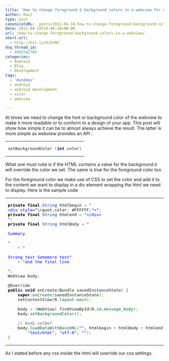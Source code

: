 ```yaml
---
title: 'How to change foreground & background colors in a webview for Android.'
author: Ravi
type: post
canonicalURL:  posts/2011-04-18-how-to-change-foreground-background-colors-in-a-webview.html
date: 2011-04-18T14:09:10+00:00
url: /how-to-change-foreground-background-colors-in-a-webview/
short-url:
  - http://bit.ly/hs5nNS
dsq_thread_id:
  - 4665542784
categories:
  - Android
  - Blog
  - Development
tags:
  - '#anddev'
  - android
  - android development
  - color
  - webview

---
```

At times we need to change the font or background color of the webview to make it more readable or to conform to a design of your app. This post will show how simple it can be to almost always achieve the result. <!--more-->The latter is more simple as webview provides an API :

<div class="wp_syntax">
  <table>
    <tr>
      <td class="code">
        <pre class="java" style="font-family:monospace;">setBackgroundColor <span style="color: #009900;">&#40;</span><span style="color: #000066; font-weight: bold;">int</span> color<span style="color: #009900;">&#41;</span></pre>
      </td>
    </tr>
  </table>
</div>

What one must note is if the HTML contains a value for the background it will override the color we set. The same is true for the foreground color too.

For the foreground color we make use of CSS to set the color and add it to the content we want to display in a div element wrapping the html we need to display. Here is the sample code

<div class="wp_syntax">
  <table>
    <tr>
      <td class="code">
        <pre class="java" style="font-family:monospace;"><span style="color: #000000; font-weight: bold;">private</span> <span style="color: #000000; font-weight: bold;">final</span> <span style="color: #003399;">String</span> htmlbegin <span style="color: #339933;">=</span> <span style="color: #0000ff;">"
&lt;div style="</span>\<span style="color: #339933;">&</span>quot<span style="color: #339933;">;</span>color<span style="color: #339933;">:</span> #FFFFFF<span style="color: #339933;">;</span><span style="color: #0000ff;">"&gt;"</span><span style="color: #339933;">;</span>
<span style="color: #000000; font-weight: bold;">private</span> <span style="color: #000000; font-weight: bold;">final</span> <span style="color: #003399;">String</span> htmlend <span style="color: #339933;">=</span> <span style="color: #0000ff;">"&lt;/div&gt;
"</span><span style="color: #339933;">;</span>
<span style="color: #000000; font-weight: bold;">private</span> <span style="color: #000000; font-weight: bold;">final</span> <span style="color: #003399;">String</span> htmlBody <span style="color: #339933;">=</span> <span style="color: #0000ff;">"
&nbsp;
Summary
&nbsp;
"</span>
	<span style="color: #339933;">+</span> <span style="color: #0000ff;">"
&nbsp;
Strong text Somemore text"</span>
	<span style="color: #339933;">+</span> <span style="color: #0000ff;">"and the final line
&nbsp;
"</span><span style="color: #339933;">;</span>
WebView body<span style="color: #339933;">;</span>
&nbsp;
@Override
<span style="color: #000000; font-weight: bold;">public</span> <span style="color: #000066; font-weight: bold;">void</span> onCreate<span style="color: #009900;">&#40;</span>Bundle savedInstanceState<span style="color: #009900;">&#41;</span> <span style="color: #009900;">&#123;</span>
	<span style="color: #000000; font-weight: bold;">super</span>.<span style="color: #006633;">onCreate</span><span style="color: #009900;">&#40;</span>savedInstanceState<span style="color: #009900;">&#41;</span><span style="color: #339933;">;</span>
	setContentView<span style="color: #009900;">&#40;</span>R.<span style="color: #006633;">layout</span>.<span style="color: #006633;">main</span><span style="color: #009900;">&#41;</span><span style="color: #339933;">;</span>
&nbsp;
	body <span style="color: #339933;">=</span> <span style="color: #009900;">&#40;</span>WebView<span style="color: #009900;">&#41;</span> findViewById<span style="color: #009900;">&#40;</span>R.<span style="color: #006633;">id</span>.<span style="color: #006633;">message_body</span><span style="color: #009900;">&#41;</span><span style="color: #339933;">;</span>
	body.<span style="color: #006633;">setBackgroundColor</span><span style="color: #009900;">&#40;</span><span style="color: #cc66cc;"></span><span style="color: #009900;">&#41;</span><span style="color: #339933;">;</span>
&nbsp;
	<span style="color: #666666; font-style: italic;">// body.setDef</span>
	body.<span style="color: #006633;">loadDataWithBaseURL</span><span style="color: #009900;">&#40;</span><span style="color: #0000ff;">""</span>, htmlbegin <span style="color: #339933;">+</span> htmlBody <span style="color: #339933;">+</span> htmlend,
		<span style="color: #0000ff;">"text/html"</span>, <span style="color: #0000ff;">"utf-8"</span>, <span style="color: #0000ff;">""</span><span style="color: #009900;">&#41;</span><span style="color: #339933;">;</span>
<span style="color: #009900;">&#125;</span></pre>
      </td>
    </tr>
  </table>
</div>

As I stated before any css inside the html will override our css settings.
